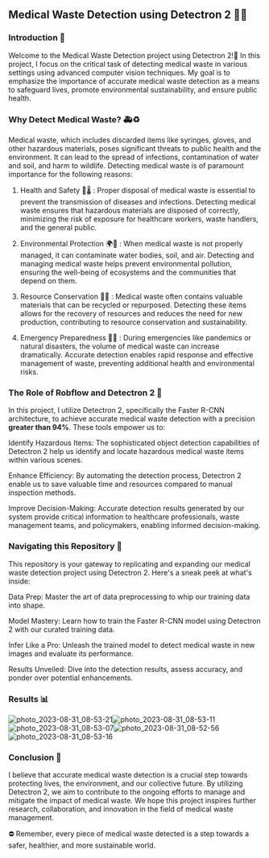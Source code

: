 ## Medical Waste Detection using  Detectron 2 🧪😷
### Introduction  📜
Welcome to the Medical Waste Detection project using  Detectron 2!🚀 In this project, I focus on the critical task of detecting medical waste in various settings using advanced computer vision techniques. My goal is to emphasize the importance of accurate medical waste detection as a means to safeguard lives, promote environmental sustainability, and ensure public health.

### Why Detect Medical Waste? 🚑♻️
Medical waste, which includes discarded items like syringes, gloves, and other hazardous materials, poses significant threats to public health and the environment. It can lead to the spread of infections, contamination of water and soil, and harm to wildlife. Detecting medical waste is of paramount importance for the following reasons:

1. Health and Safety  🏥🌡️ :
Proper disposal of medical waste is essential to prevent the transmission of diseases and infections. Detecting medical waste ensures that hazardous materials are disposed of correctly, minimizing the risk of exposure for healthcare workers, waste handlers, and the general public.

2. Environmental Protection 🌍🌱 :
  When medical waste is not properly managed, it can contaminate water bodies, soil, and air. Detecting and managing medical waste helps prevent environmental pollution, ensuring the well-being of ecosystems and the communities that depend on them.

3. Resource Conservation 🔄💎 :
Medical waste often contains valuable materials that can be recycled or repurposed. Detecting these items allows for the recovery of resources and reduces the need for new production, contributing to resource conservation and sustainability.

4. Emergency Preparedness 🚨🆘 :
During emergencies like pandemics or natural disasters, the volume of medical waste can increase dramatically. Accurate detection enables rapid response and effective management of waste, preventing additional health and environmental risks.

### The Role of Robflow and Detectron 2 🤖
In this project, I utilize Detectron 2, specifically the Faster R-CNN architecture, to achieve accurate medical waste detection with a precision **greater than 94%**. These tools empower us to:

Identify Hazardous Items: The sophisticated object detection capabilities of Detectron 2 help us identify and locate hazardous medical waste items within various scenes.

Enhance Efficiency: By automating the detection process,  Detectron 2 enable us to save valuable time and resources compared to manual inspection methods.

Improve Decision-Making: Accurate detection results generated by our system provide critical information to healthcare professionals, waste management teams, and policymakers, enabling informed decision-making.

### Navigating this Repository 📂
This repository is your gateway to replicating and expanding our medical waste detection project using Detectron 2. Here's a sneak peek at what's inside:

Data Prep: Master the art of data preprocessing to whip our training data into shape.

Model Mastery: Learn how to train the Faster R-CNN model using Detectron 2 with our curated training data.

Infer Like a Pro: Unleash the trained model to detect medical waste in new images and evaluate its performance.

Results Unveiled: Dive into the detection results, assess accuracy, and ponder over potential enhancements.

### Results 📊


![photo_2023-08-31_08-53-21](https://github.com/Elbhnasy/Medical_Waste_Detection_Detectron2/assets/63622300/e77c1a52-d89e-4cd2-a388-725bd38a0458)![photo_2023-08-31_08-53-11](https://github.com/Elbhnasy/Medical_Waste_Detection_Detectron2/assets/63622300/0852e15b-5b28-41bd-97e6-52aa2a7e5414)![photo_2023-08-31_08-53-07](https://github.com/Elbhnasy/Medical_Waste_Detection_Detectron2/assets/63622300/348f4c6d-00ca-4301-bd26-35aedca4b62a)![photo_2023-08-31_08-52-56](https://github.com/Elbhnasy/Medical_Waste_Detection_Detectron2/assets/63622300/60a1392c-c95d-4297-aa02-82120301e5dc)![photo_2023-08-31_08-53-16](https://github.com/Elbhnasy/Medical_Waste_Detection_Detectron2/assets/63622300/cb469c23-333e-4614-9e5d-7167b0154a33)



### Conclusion 📝
I believe that accurate medical waste detection is a crucial step towards protecting lives, the environment, and our collective future. By utilizing Detectron 2, we aim to contribute to the ongoing efforts to manage and mitigate the impact of medical waste. We hope this project inspires further research, collaboration, and innovation in the field of medical waste management.

⛔️ Remember, every piece of medical waste detected is a step towards a safer, healthier, and more sustainable world.

